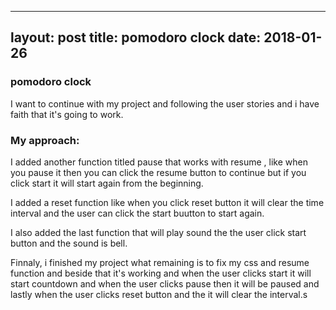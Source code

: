 
---
layout: post
title: pomodoro clock
date: 2018-01-26
---

### pomodoro clock

I want to continue with my project and following the user stories and i have faith that it's going to work. 

### My approach: 

I added another function titled pause that works with resume , like when you pause it then you can click the resume button to continue but if you click start it will start again from the beginning.

I added a reset function like when you click reset button it will clear the time interval and the user can click the start buutton to start again.

I also added the last function that will play sound the the user click start button and the sound is bell.

Finnaly, i finished my project what remaining is to fix my css and resume function and beside that it's working and when the user clicks start it will start countdown and when the user clicks pause then it will be paused and lastly when the user clicks reset button and the it will clear the interval.s  
